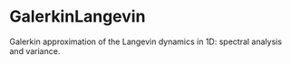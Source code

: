 # GalerkinLangevin
Galerkin approximation of the Langevin dynamics in 1D: spectral analysis and variance.

